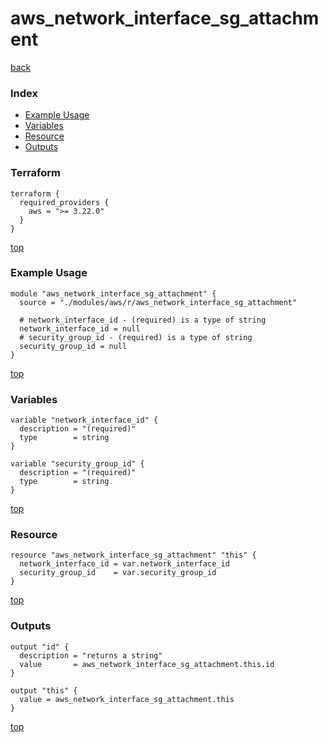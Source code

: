 # aws_network_interface_sg_attachment
[back](../aws.md)
### Index
- [Example Usage](#example-usage)
- [Variables](#variables)
- [Resource](#resource)
- [Outputs](#outputs)
### Terraform
```hcl
terraform {
  required_providers {
    aws = ">= 3.22.0"
  }
}
```
[top](#index)
### Example Usage
```hcl
module "aws_network_interface_sg_attachment" {
  source = "./modules/aws/r/aws_network_interface_sg_attachment"

  # network_interface_id - (required) is a type of string
  network_interface_id = null
  # security_group_id - (required) is a type of string
  security_group_id = null
}
```
[top](#index)
### Variables
```hcl
variable "network_interface_id" {
  description = "(required)"
  type        = string
}

variable "security_group_id" {
  description = "(required)"
  type        = string
}
```
[top](#index)

### Resource
```hcl
resource "aws_network_interface_sg_attachment" "this" {
  network_interface_id = var.network_interface_id
  security_group_id    = var.security_group_id
}
```
[top](#index)
### Outputs
```hcl
output "id" {
  description = "returns a string"
  value       = aws_network_interface_sg_attachment.this.id
}

output "this" {
  value = aws_network_interface_sg_attachment.this
}
```
[top](#index)
